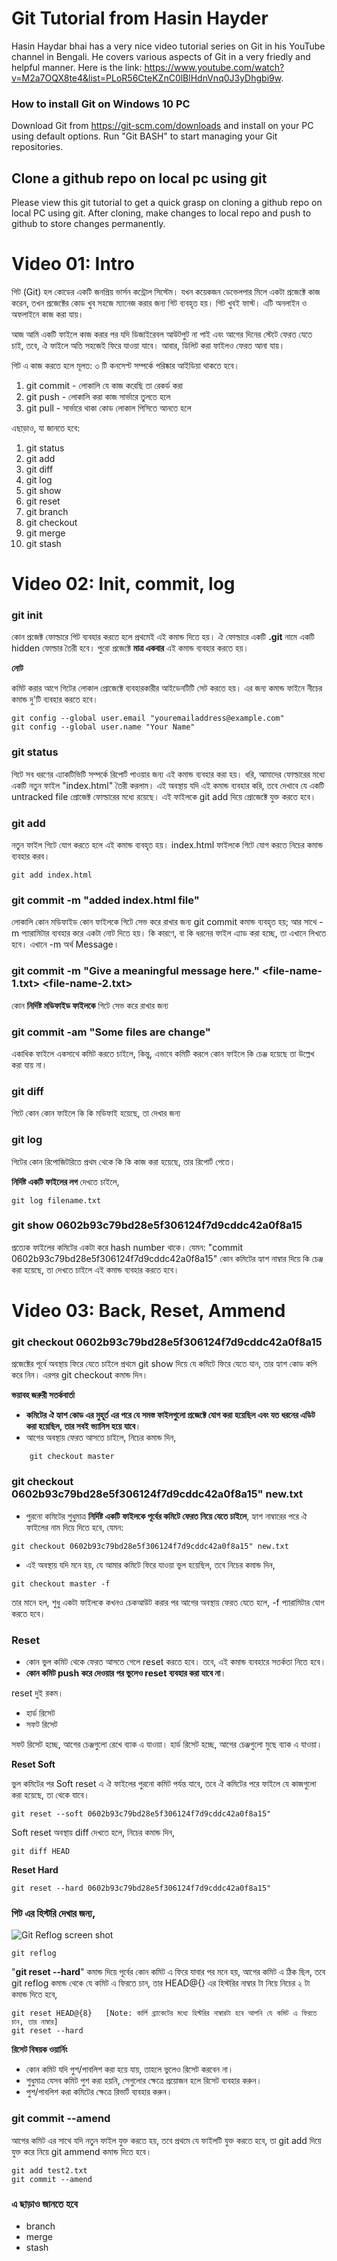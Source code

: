 # Git Tutorial from Hasin Hayder

Hasin Haydar bhai has a very nice video tutorial series on Git in his YouTube channel in Bengali. He covers various aspects of Git in a very friedly and helpful manner.
Here is the link: https://www.youtube.com/watch?v=M2a7OQX8te4&list=PLoR56CteKZnC0lBlHdnVnq0J3yDhgbi9w.

### How to install Git on Windows 10 PC

Download Git from https://git-scm.com/downloads and install on your PC using default options. Run "Git BASH" to start managing your Git repositories.

## Clone a github repo on local pc using git

Please view this git tutorial to get a quick grasp on cloning a github repo on local PC using git. After cloning, make changes to local repo and push to github to store changes permanently.

# Video 01: Intro

গিট (Git) হল কোডের একটি জনপ্রিয় ভার্সন কন্ট্রোল সিস্টেম।
যখন কয়েকজন ডেভেলপার মিলে একটা প্রজেক্টে কাজ করেন, তখন প্রজেক্টের কোড খুব সহজে ম্যানেজ করার জন্য গিট ব্যবহৃত হয়। গিট খুবই ফাস্ট। এটি অনলাইন ও অফলাইনে কাজ করা যায়।

আজ আমি একটি ফাইলে কাজ করার পর যদি ডিজাইরেবল আউটপুট না পাই এবং আগের দিনের স্টেটে ফেরত যেতে চাই, তবে, ঐ ফাইলে অতি সহজেই ফিরে যাওয়া যাবে। আবার, ডিলিট করা ফাইলও ফেরত আনা যায়। 

গিট এ কাজ করতে হলে মূলত: ৩ টি কনসেপ্ট সম্পর্কে পরিষ্কার আইডিয়া থাকতে হবে।

1. git commit - লোকালি যে কাজ করেছি তা রেকর্ড করা
2. git push - লোকালি করা কাজ সার্ভারে তুলতে হলে
3. git pull - সার্ভারে থাকা কোড লোকাল পিসিতে আনতে হলে

এছাড়াও, যা জানতে হবে:

1. git status
2. git add
3. git diff
4. git log
5. git show
6. git reset
7. git branch
8. git checkout
9. git merge
10. git stash

# Video 02: Init, commit, log

### git init
কোন প্রজেক্ট ফোল্ডারে গিট ব্যবহার করতে হলে প্রথমেই এই কমান্ড দিতে হয়। ঐ ফোল্ডারে একটি **.git** নামে একটি hidden ফোল্ডার তৈরী হবে। পুরো প্রজেক্টে **মাত্র একবার** এই কমান্ড ব্যবহার করতে হয়।

**নোট**

কমিট করার আগে গিটের লোকাল প্রোজেক্টে ব্যবহারকারীর আইডেনটিটি সেট করতে হয়। এর জন্য কমান্ড ফাইনে নীচের কমান্ড দু'টি ব্যবহার করতে হবে।

```
git config --global user.email "youremailaddress@example.com"
git config --global user.name "Your Name"
```

### git status

গিটে সব ধরণের এ্যাকটিভিটি সম্পর্কে রিপোর্ট পাওয়ার জন্য এই কমান্ড ব্যবহার করা হয়।
ধরি, আমাদের ফোল্ডারের মধ্যে একটি নতুন ফাইল "index.html" তৈরী করলাম। এই অবস্থায় যদি এই কমান্ড ব্যবহার করি, তবে দেখাবে যে একটি untracked file প্রোজেক্ট ফোল্ডারের মধ্যে রয়েছে। এই ফাইলকে git add দিয়ে প্রোজেক্টে যুক্ত করতে হবে।

### git add
নতুন ফাইল গিটে যোগ করতে হলে এই কমান্ড ব্যবহৃত হয়। index.html ফাইলকে গিটে যোগ করতে নিচের কমান্ড ব্যবহার করব।

```
git add index.html
```

### git commit -m "added index.html file"
লোকালি কোন মডিফাইড কোন ফাইলকে গিটে সেভ করে রাখার জন্য git commit কমান্ড ব্যবহৃত হয়; আর সাথে -m প্যারামিটার ব্যবহার করে একটা নোট দিতে হয়। কি কারণে, বা কি ধরনের ফাইল এ্যাড করা হচ্ছে, তা এখানে লিখতে হবে। এখানে -m অর্থ Message।

### git commit -m "Give a meaningful message here." <file-name-1.txt> <file-name-2.txt>
কোন **নির্দিষ্ট মডিফাইড ফাইলকে** গিটে সেভ করে রাখার জন্য

### git commit -am "Some files are change"
একাধিক ফাইলে একসাথে কমিট করতে চাইলে,
কিন্তু, এভাবে কমিটি করলে কোন ফাইলে কি চেঞ্জ হয়েছে তা উল্লেখ করা যায় না।

### git diff
গিটে কোন কোন ফাইলে কি কি মডিফাই হয়েছে, তা দেখার জন্য

### git log

গিটের কোন রিপোজিটরিতে প্রথম থেকে কি কি কাজ করা হয়েছে, তার রিপোর্ট পেতে।

**নির্দিষ্ট একটি ফাইলের লগ** দেখতে চাইলে,

```
git log filename.txt
```

### git show 0602b93c79bd28e5f306124f7d9cddc42a0f8a15

প্রত্যেক ফাইলের কমিটের একটা করে hash number থাকে। যেমন: "commit 0602b93c79bd28e5f306124f7d9cddc42a0f8a15"
কোন কমিটের হ্যাশ নাম্বার দিয়ে কি চেঞ্জ করা হয়েছে, তা দেখতে চাইলে এই কমান্ড ব্যবহার করতে হবে।


# Video 03: Back, Reset, Ammend

### git checkout 0602b93c79bd28e5f306124f7d9cddc42a0f8a15

প্রজেক্টের পূর্বে অবস্থায় ফিরে যেতে চাইলে প্রথমে git show দিয়ে যে কমিটে ফিরে যেতে যান, তার হ্যাশ কোড কপি করে নিন। এরপর git checkout কমান্ড দিন।

**ভয়াবহ জরুরী সতর্কবার্তা**

- **কমিটের ঐ হ্যাশ কোড এর মুহূর্ত এর পরে যে সমস্ত ফাইলগুলো প্রজেক্টে যোগ করা হয়েছিল এবং যত ধরনের এডিট করা হয়েছিল, তার সবই ভ্যানিস হয়ে যাবে**।
- আগের অবস্থায় ফেরত আসতে চাইলে, নিচের কমান্ড দিন,
```
    git checkout master
```

### git checkout 0602b93c79bd28e5f306124f7d9cddc42a0f8a15" new.txt

- পুরনো কমিটের শুধুমাত্র **নির্দিষ্ট একটি ফাইলকে পূর্বের কমিটে ফেরত নিয়ে যেতে চাইলে**, হ্যাশ নাম্বারের পরে ঐ ফাইলের নাম দিয়ে দিতে হবে, যেমন:

```
git checkout 0602b93c79bd28e5f306124f7d9cddc42a0f8a15" new.txt
```

- এই অবস্থায় যদি মনে হয়, যে আমার কমিটে ফিরে যাওয়া ভুল হয়েছিল, তবে নিচের কমান্ড দিন,

```
git checkout master -f
```

তার মানে হল, শুধু একটা ফাইলকে কখনও চেকআউট করার পর আগের অবস্থায় ফেরত যেতে হলে, -f প্যারামিটার যোগ করতে হবে।

### Reset

- কোন ভুল কমিট থেকে ফেরত আসতে গেলে reset করতে হবে। তবে, এই কমান্ড ব্যবহারে সতর্কতা নিতে হবে।
- **কোন কমিট push করে দেওয়ার পর ভুলেও reset ব্যবহার করা যাবে না**।

reset দুই রকম।

- হার্ড রিসেট
- সফট রিসেট

সফট রিসেট হচ্ছে, আগের চেঞ্জগুলো রেখে ব্যাক এ যাওয়া।
হার্ড রিসেট হচ্ছে, আগের চেঞ্জগুলো মুছে ব্যাক এ যাওয়া।

**Reset Soft**

ভুল কমিটের পর Soft reset এ ঐ ফাইলের পুরনো কমিট পর্যন্ত যাবে, তবে ঐ কমিটের পরে ফাইলে যে কাজগুলো করা হয়েছে, তা থেকে যাবে।
```
git reset --soft 0602b93c79bd28e5f306124f7d9cddc42a0f8a15" 
```

Soft reset অবস্থায় diff দেখতে হলে, নিচের কমান্ড দিন,
```
git diff HEAD
```

**Reset Hard**

```
git reset --hard 0602b93c79bd28e5f306124f7d9cddc42a0f8a15" 
```

### গিট এর হিস্টরি দেখার জন্য,

![Git Reflog screen shot](Git-Tutorial/images/git-reflog.jpg)


```
git reflog
```

"**git reset --hard**" কমান্ড দিয়ে পূর্বের কোন কমিট এ ফিরে যাবার পর মনে হয়, আগের কমিট এ ঠিক ছিল, তবে git reflog কমান্ড থেকে যে কমিট এ ফিরতে চান, তার HEAD@{} এর হিস্টরির নাম্বার টা নিয়ে নিচের ২ টা কমান্ড দিতে হবে,

```
git reset HEAD@{8}   [Note: কার্লি ব্র্যাকেটের মধ্যে হিস্টরির নাম্বারটা হবে আপনি যে কমিট এ ফিরতে চান, তার নাম্বার]
git reset --hard
```

**রিসেট বিষয়ক ওয়ার্নিং**

- কোন কমিট যদি পুশ/পাবলিশ করা হয়ে যায়, তাহলে ভুলেও রিসেট করবেন না।
- শুধুমাত্র যেসব কমিট পুশ করা হয়নি, সেগুলোর ক্ষেত্রে প্রয়োজন হলে রিসেট ব্যবহার করুন।
- পুশ/পাবলিশ করা কমিটের ক্ষেত্রে রিভার্ট ব্যবহার করুন।

### git commit --amend

আগের কমিট এর সাথে যদি নতুন ফাইল যুক্ত করতে হয়, তবে প্রথমে যে ফাইলটি যুক্ত করতে হবে, তা git add দিয়ে যুক্ত করে নিয়ে git ammend কমান্ড দিতে হবে।

```
git add test2.txt
git commit --amend
```

### এ ছাড়াও জানতে হবে

- branch
- merge
- stash
